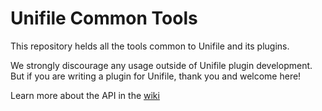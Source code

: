 # Unifile Common Tools

This repository helds all the tools common to Unifile and its plugins.

We strongly discourage any usage outside of Unifile plugin development. But if you are writing a plugin for Unifile, thank you and welcome here!

Learn more about the API in the [wiki](https://github.com/silexlabs/unifile-common-tools/wiki)
